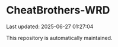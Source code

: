 # CheatBrothers-WRD

Last updated: 2025-06-27 01:27:04

This repository is automatically maintained.
